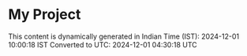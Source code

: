 # My Project

This content is dynamically generated in Indian Time (IST): 2024-12-01 10:00:18 IST
Converted to UTC: 2024-12-01 04:30:18 UTC
